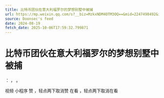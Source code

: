 ```yaml
---
title: 比特币团伙在意大利福罗尔的梦想别墅中被捕
url: https://mp.weixin.qq.com/s?__biz=MzkxNDM4OTM3OQ==&mid=2247498492&idx=1&sn=0e8c907474af751842ba59a3e28e11db
source: Doonsec's feed
date: 2024-08-19
fetch_date: 2025-10-06T17:59:32.799871
---
```


# 比特币团伙在意大利福罗尔的梦想别墅中被捕

：
，
。

视频
小程序
赞
，轻点两下取消赞
在看
，轻点两下取消在看